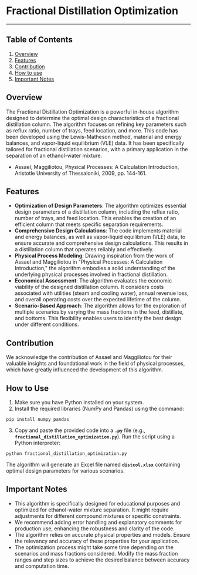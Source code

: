 # Fractional Distillation Optimization
***
## Table of Contents
1. [Overview](#overview)
2. [Features](#features)
3. [Contribution](#contribution)
4. [How to use](#how-to-use)
5. [Important Notes](#important-notes)

## Overview
The Fractional Distillation Optimization is a powerful in-house algorithm designed to determine the optimal design characteristics of a fractional distillation column. The algorithm focuses on refining key parameters such as reflux ratio, number of trays, feed location, and more. This code has been developed using the Lewis-Matheson method, material and energy balances, and vapor-liquid equilibrium (VLE) data. It has been specifically tailored for fractional distillation scenarios, with a primary application in the separation of an ethanol-water mixture.
* Assael, Maggiliotou, Physical Processes: A Calculation Introduction, Aristotle University of Thessaloniki, 2009, pp. 144-161.

## Features
* **Optimization of Design Parameters**: The algorithm optimizes essential design parameters of a distillation column, including the reflux ratio, number of trays, and feed location. This enables the creation of an efficient column that meets specific separation requirements.
* **Comprehensive Design Calculations**: The code implements material and energy balances, as well as vapor-liquid equilibrium (VLE) data, to ensure accurate and comprehensive design calculations. This results in a distillation column that operates reliably and effectively.
* **Physical Process Modeling**: Drawing inspiration from the work of Assael and Maggiliotou in "Physical Processes: A Calculation Introduction," the algorithm embodies a solid understanding of the underlying physical processes involved in fractional distillation.
* **Economical Assessment**: The algorithm evaluates the economic viability of the designed distillation column. It considers costs associated with utilities (steam and cooling water), annual revenue loss, and overall operating costs over the expected lifetime of the column.
* **Scenario-Based Approach**: The algorithm allows for the exploration of multiple scenarios by varying the mass fractions in the feed, distillate, and bottoms. This flexibility enables users to identify the best design under different conditions.

## Contribution
We acknowledge the contribution of Assael and Maggiliotou for their valuable insights and foundational work in the field of physical processes, which have greatly influenced the development of this algorithm.

## How to Use
1. Make sure you have Python installed on your system.
2. Install the required libraries (NumPy and Pandas) using the command:
```
pip install numpy pandas
```
3. Copy and paste the provided code into a **`.py`** file (e.g., **`fractional_distillation_optimization.py`**).
Run the script using a Python interpreter:
```
python fractional_distillation_optimization.py
```
The algorithm will generate an Excel file named **`distcol.xlsx`** containing optimal design parameters for various scenarios.

## Important Notes
* This algorithm is specifically designed for educational purposes and optimized for ethanol-water mixture separation. It might require adjustments for different compound mixtures or specific constraints.
* We recommend adding error handling and explanatory comments for production use, enhancing the robustness and clarity of the code.
* The algorithm relies on accurate physical properties and models. Ensure the relevancy and accuracy of these properties for your application.
* The optimization process might take some time depending on the scenarios and mass fractions considered. Modify the mass fraction ranges and step sizes to achieve the desired balance between accuracy and computation time.
